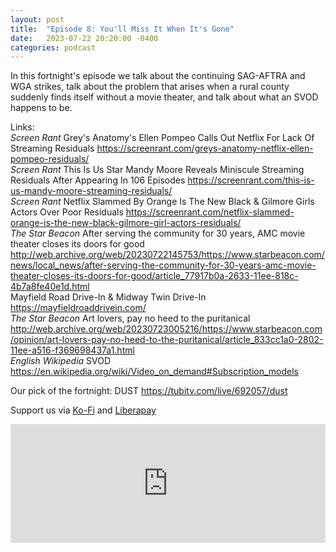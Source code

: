 ```yaml
---
layout: post
title:  "Episode 8: You'll Miss It When It's Gone"
date:   2023-07-22 20:20:00 -0400
categories: podcast
---
```

In this fortnight's episode we talk about the continuing SAG-AFTRA and WGA strikes, talk about the problem that arises when a rural county suddenly finds itself without a movie theater, and talk about what an SVOD happens to be.

Links:  
*Screen Rant* Grey's Anatomy's Ellen Pompeo Calls Out Netflix For Lack Of Streaming Residuals <https://screenrant.com/greys-anatomy-netflix-ellen-pompeo-residuals/>  
*Screen Rant* This Is Us Star Mandy Moore Reveals Miniscule Streaming Residuals After Appearing In 106 Episodes <https://screenrant.com/this-is-us-mandy-moore-streaming-residuals/>  
*Screen Rant* Netflix Slammed By Orange Is The New Black & Gilmore Girls Actors Over Poor Residuals <https://screenrant.com/netflix-slammed-orange-is-the-new-black-gilmore-girl-actors-residuals/>  
*The Star Beacon* After serving the community for 30 years, AMC movie theater closes its doors for good <http://web.archive.org/web/20230722145753/https://www.starbeacon.com/news/local_news/after-serving-the-community-for-30-years-amc-movie-theater-closes-its-doors-for-good/article_77917b0a-2633-11ee-818c-4b7a8fe40e1d.html>  
Mayfield Road Drive-In & Midway Twin Drive-In <https://mayfieldroaddrivein.com/>  
*The Star Beacon* Art lovers, pay no heed to the puritanical <http://web.archive.org/web/20230723005216/https://www.starbeacon.com/opinion/art-lovers-pay-no-heed-to-the-puritanical/article_833cc1a0-2802-11ee-a516-f369698437a1.html>  
*English Wikipedia* SVOD <https://en.wikipedia.org/wiki/Video_on_demand#Subscription_models>  


Our pick of the fortnight: DUST <https://tubitv.com/live/692057/dust>  

Support us via [Ko-Fi](https://ko-fi.com/smkellat) and [Liberapay](https://liberapay.com/smkellat)  

<iframe src="https://embed.acast.com/6410a80dec813e00110faed2/64bc7e5df6632e0011bc47c9" frameBorder="0" width="100%" height="190px"></iframe>  
